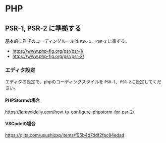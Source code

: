 # PHP

## PSR-1, PSR-2 に準拠する

基本的にPHPのコーディングルールは `PSR-1, PSR-2` に準ずる。<br/>
- https://www.php-fig.org/psr/psr-1/
- https://www.php-fig.org/psr/psr-2/

### エディタ設定
エディタの設定で、phpのコーディングスタイルを `PSR-1, PSR-2`に設定してください。

#### PHPStormの場合
https://laraveldaily.com/how-to-configure-phpstorm-for-psr-2/

#### VSCodeの場合
https://qiita.com/usushioxp/items/f95b4d7ddf2fac84edad

